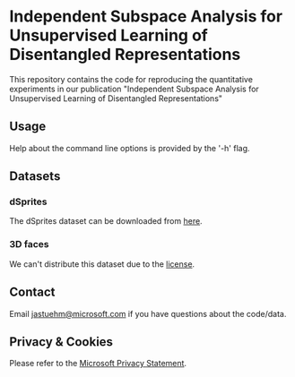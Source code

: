 # Independent Subspace Analysis for Unsupervised Learning of Disentangled Representations

This repository contains the code for reproducing the quantitative experiments in our publication "Independent Subspace Analysis for Unsupervised Learning of Disentangled Representations"

## Usage

Help about the command line options is provided by the '-h' flag.

## Datasets

### dSprites
The dSprites dataset can be downloaded from [here](https://github.com/deepmind/dsprites-dataset).

### 3D faces
We can't distribute this dataset due to the [license](https://faces.dmi.unibas.ch/bfm/main.php?nav=1-2&id=downloads). 

## Contact
Email jastuehm@microsoft.com if you have questions about the code/data.

## Privacy & Cookies
Please refer to the [Microsoft Privacy Statement](https://go.microsoft.com/fwlink/?LinkId=521839).